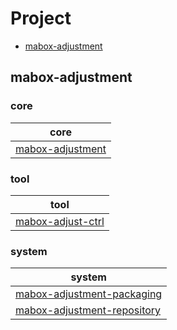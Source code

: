 

# Project

* [mabox-adjustment](#mabox-adjustment)


## mabox-adjustment


### core

| core |
| --- |
| [mabox-adjustment](mabox-adjustment) |


### tool

| tool |
| --- |
| [mabox-adjust-ctrl](mabox-adjustment/tool/mabox-adjust-ctrl) |


### system

| system |
| --- |
| [mabox-adjustment-packaging](mabox-adjustment-system/mabox-adjustment-packaging) |
| [mabox-adjustment-repository](mabox-adjustment-system/mabox-adjustment-repository) |
